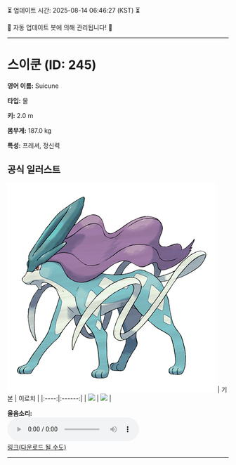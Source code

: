 
⏳ 업데이트 시간: 2025-08-14 06:46:27 (KST) ⏳

🤖 자동 업데이트 봇에 의해 관리됩니다! 🤖

---

# 스이쿤 (ID: 245)
**영어 이름:** Suicune

**타입:** 물

**키:** 2.0 m

**몸무게:** 187.0 kg

**특성:** 프레셔, 정신력

## 공식 일러스트
![](https://raw.githubusercontent.com/PokeAPI/sprites/master/sprites/pokemon/other/official-artwork/245.png)
| 기본 | 이로치 |
|:----:|:------:|
| <img src="http://play.pokemonshowdown.com/sprites/ani/suicune.gif" width="200"> | <img src="http://play.pokemonshowdown.com/sprites/ani-shiny/suicune.gif" width="200"> |

**울음소리:**<br><audio controls src="https://raw.githubusercontent.com/PokeAPI/cries/main/cries/pokemon/latest/245.ogg"></audio><br> [링크(다운로드 될 수도)](https://raw.githubusercontent.com/PokeAPI/cries/main/cries/pokemon/latest/245.ogg)


---
